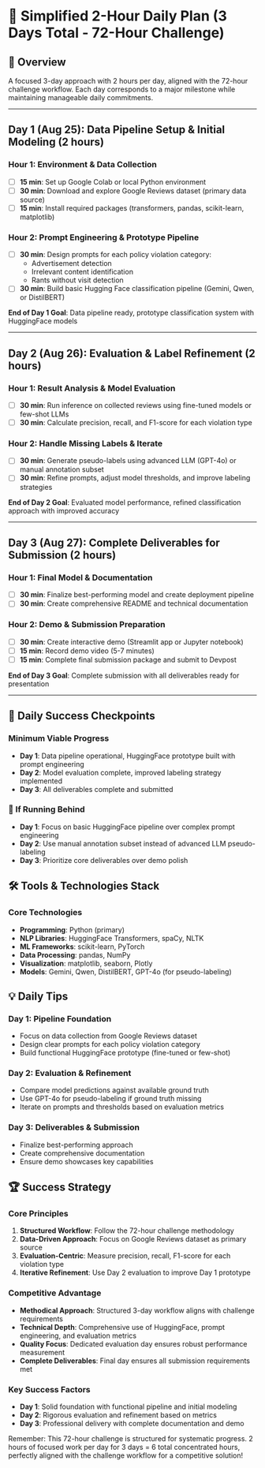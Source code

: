 # 📅 Simplified 2-Hour Daily Plan (3 Days Total - 72-Hour Challenge)

## 🎯 Overview

A focused 3-day approach with 2 hours per day, aligned with the 72-hour challenge workflow. Each day corresponds to a major milestone while maintaining manageable daily commitments.

---

## Day 1 (Aug 25): Data Pipeline Setup & Initial Modeling (2 hours)

### Hour 1: Environment & Data Collection

- [ ] **15 min**: Set up Google Colab or local Python environment
- [ ] **30 min**: Download and explore Google Reviews dataset (primary data source)
- [ ] **15 min**: Install required packages (transformers, pandas, scikit-learn, matplotlib)

### Hour 2: Prompt Engineering & Prototype Pipeline

- [ ] **30 min**: Design prompts for each policy violation category:
  - Advertisement detection
  - Irrelevant content identification
  - Rants without visit detection
- [ ] **30 min**: Build basic Hugging Face classification pipeline (Gemini, Qwen, or DistilBERT)

**End of Day 1 Goal**: Data pipeline ready, prototype classification system with HuggingFace models

---

## Day 2 (Aug 26): Evaluation & Label Refinement (2 hours)

### Hour 1: Result Analysis & Model Evaluation

- [ ] **30 min**: Run inference on collected reviews using fine-tuned models or few-shot LLMs
- [ ] **30 min**: Calculate precision, recall, and F1-score for each violation type

### Hour 2: Handle Missing Labels & Iterate

- [ ] **30 min**: Generate pseudo-labels using advanced LLM (GPT-4o) or manual annotation subset
- [ ] **30 min**: Refine prompts, adjust model thresholds, and improve labeling strategies

**End of Day 2 Goal**: Evaluated model performance, refined classification approach with improved accuracy

---

## Day 3 (Aug 27): Complete Deliverables for Submission (2 hours)

### Hour 1: Final Model & Documentation

- [ ] **30 min**: Finalize best-performing model and create deployment pipeline
- [ ] **30 min**: Create comprehensive README and technical documentation

### Hour 2: Demo & Submission Preparation

- [ ] **30 min**: Create interactive demo (Streamlit app or Jupyter notebook)
- [ ] **15 min**: Record demo video (5-7 minutes)
- [ ] **15 min**: Complete final submission package and submit to Devpost

**End of Day 3 Goal**: Complete submission with all deliverables ready for presentation

---

## 🎯 Daily Success Checkpoints

### Minimum Viable Progress

- **Day 1**: Data pipeline operational, HuggingFace prototype built with prompt engineering
- **Day 2**: Model evaluation complete, improved labeling strategy implemented
- **Day 3**: All deliverables complete and submitted

### 🚨 If Running Behind

- **Day 1**: Focus on basic HuggingFace pipeline over complex prompt engineering
- **Day 2**: Use manual annotation subset instead of advanced LLM pseudo-labeling
- **Day 3**: Prioritize core deliverables over demo polish

## 🛠️ Tools & Technologies Stack

### Core Technologies
- **Programming**: Python (primary)
- **NLP Libraries**: HuggingFace Transformers, spaCy, NLTK
- **ML Frameworks**: scikit-learn, PyTorch
- **Data Processing**: pandas, NumPy
- **Visualization**: matplotlib, seaborn, Plotly
- **Models**: Gemini, Qwen, DistilBERT, GPT-4o (for pseudo-labeling)

## 💡 Daily Tips

### Day 1: Pipeline Foundation
- Focus on data collection from Google Reviews dataset
- Design clear prompts for each policy violation category
- Build functional HuggingFace prototype (fine-tuned or few-shot)

### Day 2: Evaluation & Refinement
- Compare model predictions against available ground truth
- Use GPT-4o for pseudo-labeling if ground truth missing
- Iterate on prompts and thresholds based on evaluation metrics

### Day 3: Deliverables & Submission
- Finalize best-performing approach
- Create comprehensive documentation
- Ensure demo showcases key capabilities

## 🏆 Success Strategy

### Core Principles

1. **Structured Workflow**: Follow the 72-hour challenge methodology
2. **Data-Driven Approach**: Focus on Google Reviews dataset as primary source
3. **Evaluation-Centric**: Measure precision, recall, F1-score for each violation type
4. **Iterative Refinement**: Use Day 2 evaluation to improve Day 1 prototype

### Competitive Advantage

- **Methodical Approach**: Structured 3-day workflow aligns with challenge requirements
- **Technical Depth**: Comprehensive use of HuggingFace, prompt engineering, and evaluation metrics
- **Quality Focus**: Dedicated evaluation day ensures robust performance measurement
- **Complete Deliverables**: Final day ensures all submission requirements met

### Key Success Factors

- **Day 1**: Solid foundation with functional pipeline and initial modeling
- **Day 2**: Rigorous evaluation and refinement based on metrics
- **Day 3**: Professional delivery with complete documentation and demo

Remember: This 72-hour challenge is structured for systematic progress. 2 hours of focused work per day for 3 days = 6 total concentrated hours, perfectly aligned with the challenge workflow for a competitive solution!
